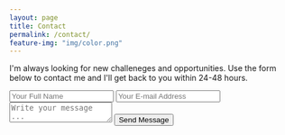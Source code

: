```yaml
---
layout: page
title: Contact
permalink: /contact/
feature-img: "img/color.png"
---
```


I'm always looking for new challeneges and opportunities. Use the form below to contact me and I'll get back to you within 24-48 hours.

<form action="https://getsimpleform.com/messages?form_api_token=817101397c5cd2618bf3bd720f801e5d" method="post">
  <!-- the redirect_to is optional, the form will redirect to the referrer on submission -->
  <input type='hidden' name='redirect_to' value='http://www.alexromo.me/thank-you/' />
  <input type='text' name='name' placeholder='Your Full Name' />
  <input type='email' name='email' placeholder='Your E-mail Address' />
  <textarea name='message' placeholder='Write your message ...'></textarea>
  <input type='submit' value='Send Message' />
</form>
